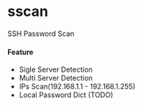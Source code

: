# sscan
SSH Password Scan

#### Feature

- Sigle Server Detection
- Multi Server Detection
- IPs Scan(192.168.1.1 - 192.168.1.255)
- Local Password Dict (TODO)
